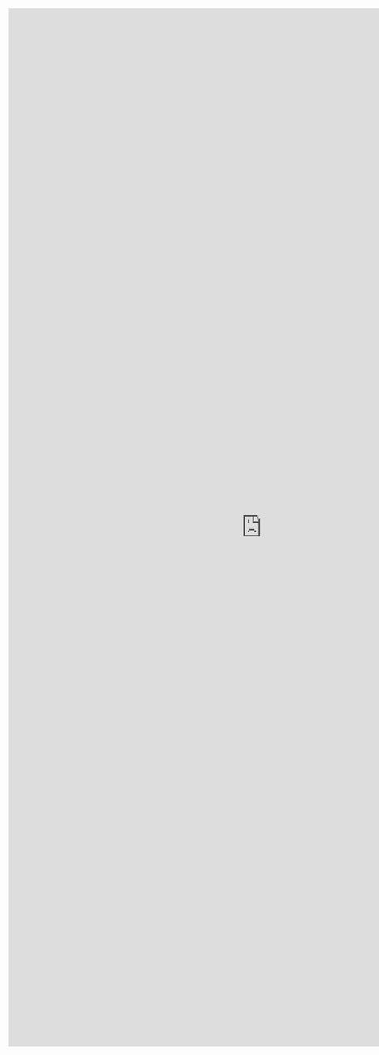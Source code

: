 <iframe allowtransparency="true" frameborder="0" scrolling="no" src="https://accounts-sandbox.dwolla.com" style="border: none; height: 2050px; width: 1000px;"> </iframe>
